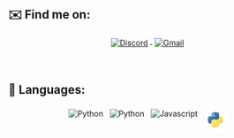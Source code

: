 ## ✉️ Find me on:

<p align="center">
 <a href="https://discord.com/invite/4nsGAFZG" target="_blank" rel="noopener noreferrer"> <img src="https://logosmarken.com/wp-content/uploads/2020/12/Discord-Logo.png" alt="Discord" height="40" style="vertical-align:top; margin:4px"> </a>
 <a href="mailto:yannikbaranski@gmail.com"> <img src="https://upload.wikimedia.org/wikipedia/commons/thumb/7/7e/Gmail_icon_%282020%29.svg/2560px-Gmail_icon_%282020%29.svg.png" alt="Gmail" height="40" style="vertical-align:top; margin:4px"></a>
</p>

<br />

## 🧰 Languages:
<p align="center">
<img src="https://upload.wikimedia.org/wikipedia/commons/thumb/6/61/HTML5_logo_and_wordmark.svg/640px-HTML5_logo_and_wordmark.svg.png" alt="Python" height="40" style="vertical-align:top; margin:4px">
<img src="https://upload.wikimedia.org/wikipedia/commons/thumb/d/d5/CSS3_logo_and_wordmark.svg/1452px-CSS3_logo_and_wordmark.svg.png" alt="Python" height="40" style="vertical-align:top; margin:4px">
<img src="https://upload.wikimedia.org/wikipedia/commons/thumb/2/27/PHP-logo.svg/320px-PHP-logo.svg.png" alt="Javascript" height="40" style="vertical-align:top; margin:4px">
<img src="https://raw.githubusercontent.com/github/explore/80688e429a7d4ef2fca1e82350fe8e3517d3494d/topics/python/python.png" alt="VS Code" height="40" style="vertical-align:top; margin:4px">
</p>
